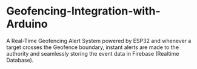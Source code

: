 # Geofencing-Integration-with-Arduino
A Real-Time Geofencing Alert System powered by ESP32 and whenever a target crosses the Geofence boundary, instant alerts are made to the authority and seamlessly storing the event data in Firebase (Realtime Database). 
